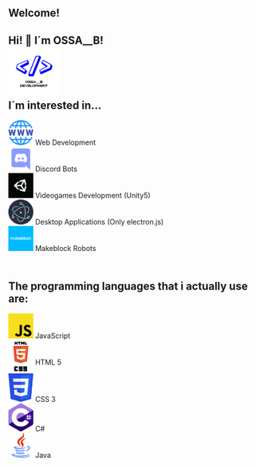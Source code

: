 <body>
            <h2>Welcome!</h2>
            <h2 class="parrafo">
                Hi! 👋 I´m OSSA__B!<br><img src="assets/ossa__b-logo.png" width="100" style="margin:0 auto;"><br> I´m interested in...
            </h2>
            <div class="prrfo">
                <p class="interesado">
                <img src="assets/index-www.png" width="50"> Web Development <br>
                <img src="assets/index-discord.png" width="50"> Discord Bots <br>
                <img src="assets/index-unity.png" width="50"> Videogames Development (Unity5)<br>
                <img src="assets/index-electron.png" width="50"> Desktop Applications (Only electron.js) <br>
                <img src="assets/index-makeblock.png" width="50"> Makeblock Robots <br>
                </p>
            </div>
            <h2 class="parrafo">
            <br> The programming languages that i actually use are:
            </h2>
            <div class="prrfo">
                <p class="interesado">
                <img src="assets/index-js.png" width="50"> JavaScript <br>
                <img src="assets/index-html.png" width="50"> HTML 5 <br>
                <img src="assets/index-css.png" width="50"> CSS 3 <br>
                <img src="assets/index-cs.png" width="50"> C# <br>
                <img src="assets/index-java.png" width="50"> Java <br>
                </p>
            </div>
</body>
